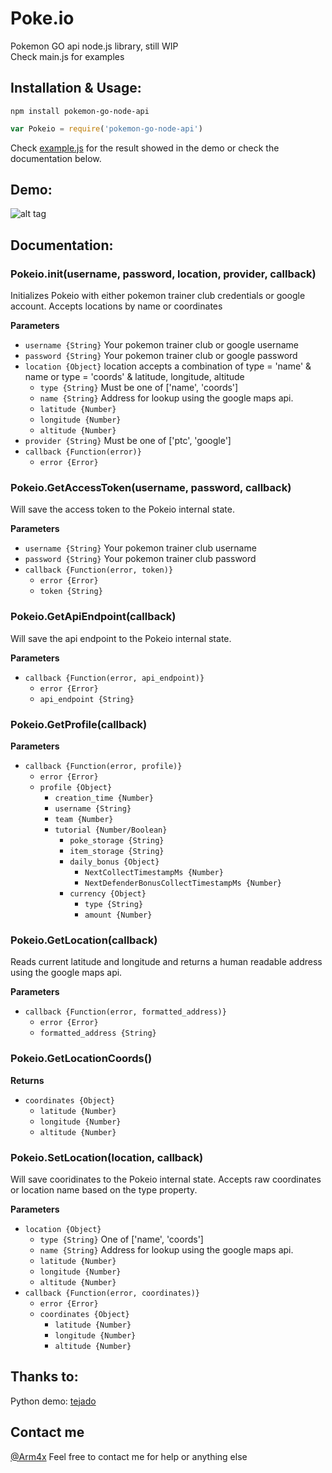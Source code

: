 # Poke.io
Pokemon GO api node.js library, still WIP<br>
Check main.js for examples

## Installation & Usage:
```
npm install pokemon-go-node-api
```
```javascript
var Pokeio = require('pokemon-go-node-api')
```
Check [example.js](./example.js) for the result showed in the demo or check the documentation below.

## Demo:
![alt tag](http://cl.arm4x.net/poke2.png)

## Documentation:

### Pokeio.init(username, password, location, provider, callback)

Initializes Pokeio with either pokemon trainer club credentials or google account.
Accepts locations by name or coordinates

**Parameters**
  * `username {String}` Your pokemon trainer club or google username
  * `password {String}` Your pokemon trainer club or google password
  * `location {Object}` location accepts a combination of type = 'name' & name or type = 'coords' & latitude, longitude, altitude
    * `type {String}` Must be one of ['name', 'coords']
    * `name {String}` Address for lookup using the google maps api.
    * `latitude {Number}`
    * `longitude {Number}`
    * `altitude {Number}`
  * `provider {String}` Must be one of ['ptc', 'google']
  * `callback {Function(error)}`
    * `error {Error}`

### Pokeio.GetAccessToken(username, password, callback)

Will save the access token to the Pokeio internal state.

**Parameters**
  * `username {String}` Your pokemon trainer club username
  * `password {String}` Your pokemon trainer club password
  * `callback {Function(error, token)}`
    * `error {Error}`
    * `token {String}`

### Pokeio.GetApiEndpoint(callback)

Will save the api endpoint to the Pokeio internal state.

**Parameters**
  * `callback {Function(error, api_endpoint)}`
    * `error {Error}`
    * `api_endpoint {String}`

### Pokeio.GetProfile(callback)
**Parameters**
  * `callback {Function(error, profile)}`
    * `error {Error}`
    * `profile {Object}`
      * `creation_time {Number}`
      * `username {String}`
      * `team {Number}`
      * `tutorial {Number/Boolean}`
        * `poke_storage {String}`
        * `item_storage {String}`
        * `daily_bonus {Object}`
          * `NextCollectTimestampMs {Number}`
          * `NextDefenderBonusCollectTimestampMs {Number}`
        * `currency {Object}`
          * `type {String}`
          * `amount {Number}`

### Pokeio.GetLocation(callback)
Reads current latitude and longitude and returns a human readable address using the google maps api.

**Parameters**
  * `callback {Function(error, formatted_address)}`
    * `error {Error}`
    * `formatted_address {String}`

### Pokeio.GetLocationCoords()
**Returns**
  * `coordinates {Object}`
    * `latitude {Number}`
    * `longitude {Number}`
    * `altitude {Number}`

### Pokeio.SetLocation(location, callback)

Will save cooridinates to the Pokeio internal state.
Accepts raw coordinates or location name based on the type property.

**Parameters**
  * `location {Object}`
    * `type {String}` One of ['name', 'coords']
    * `name {String}` Address for lookup using the google maps api.
    * `latitude {Number}`
    * `longitude {Number}`
    * `altitude {Number}`
  * `callback {Function(error, coordinates)}`
    * `error {Error}`
    * `coordinates {Object}`
      * `latitude {Number}`
      * `longitude {Number}`
      * `altitude {Number}`

## Thanks to:
Python demo: [tejado](https://github.com/tejado/pokemongo-api-demo) <br>

## Contact me
[@Arm4x](https://twitter.com/Arm4x)
Feel free to contact me for help or anything else
